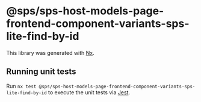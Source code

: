 # @sps/sps-host-models-page-frontend-component-variants-sps-lite-find-by-id

This library was generated with [Nx](https://nx.dev).

## Running unit tests

Run `nx test @sps/sps-host-models-page-frontend-component-variants-sps-lite-find-by-id` to execute the unit tests via [Jest](https://jestjs.io).
